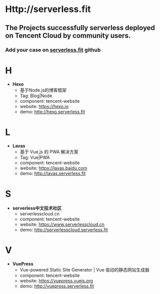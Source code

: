 

# Http://serverless.fit

## The Projects successfully **serverless** deployed on Tencent Cloud by community users.
### Add your case on [serverless.fit](https://github.com/jenswang/serverless.fit) github


# H
+ **Hexo**
  + 基于Node.js的博客框架
  + Tag: Blog|Node
  + component: tencent-website
  + website: https://hexo.io
  + demo: http://hexo.serverless.fit

# L
+ **Lavas**
  + 基于 Vue.js 的 PWA 解决方案
  + Tag: Vue|PWA
  + component: tencent-website
  + website: https://lavas.baidu.com
  + demo: http://lavas.serverless.fit

# S
+ **serverless中文技术社区**
  + serverlesscloud.cn
  + component: tencent-website
  + website: https://www.serverlesscloud.cn
  + demo: http://serverlesscloud.serverless.fit

# V
+ **VuePress**
  + Vue-powered Static Site Generator | Vue 驱动的静态网站生成器
  + component: tencent-website
  + website: https://vuepress.vuejs.org
  + demo: http://vuepress.serverless.fit









